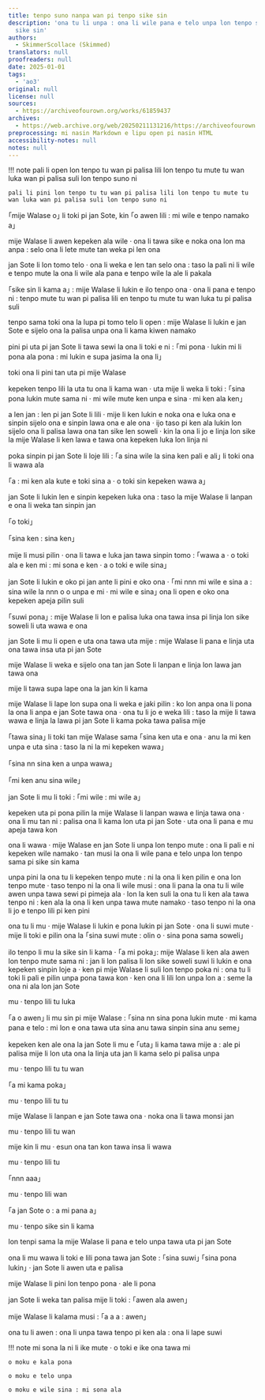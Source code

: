 ```yaml
---
title: tenpo suno nanpa wan pi tenpo sike sin
description: 'ona tu li unpa : ona li wile pana e telo unpa lon tenpo sama pi tenpo
  sike sin'
authors:
  - SkimmerScollace (Skimmed)
translators: null
proofreaders: null
date: 2025-01-01
tags:
  - 'ao3'
original: null
license: null
sources:
  - https://archiveofourown.org/works/61859437
archives:
  - https://web.archive.org/web/20250211131216/https://archiveofourown.org/works/61859437
preprocessing: mi nasin Markdown e lipu open pi nasin HTML
accessibility-notes: null
notes: null
---
```


!!! note
    pali li open lon tenpo tu wan pi palisa lili lon tenpo tu mute tu wan luka wan pi palisa suli lon tenpo suno ni

    pali li pini lon tenpo tu tu wan pi palisa lili lon tenpo tu mute tu wan luka wan pi palisa suli lon tenpo suno ni


｢mije Walase o｣ li toki pi jan Sote, kin ｢o awen lili : mi wile e tenpo namako a｣

mije Walase li awen kepeken ala wile · ona li tawa sike e noka ona lon ma anpa : selo ona li lete mute tan weka pi len ona

jan Sote li lon tomo telo · ona li weka e len tan selo ona : taso la pali ni li wile e tenpo mute la ona li wile ala pana e tenpo wile la ale li pakala

｢sike sin li kama a｣ : mije Walase li lukin e ilo tenpo ona · ona li pana e tenpo ni : tenpo mute tu wan pi palisa lili en tenpo tu mute tu wan luka tu pi palisa suli

tenpo sama toki ona la lupa pi tomo telo li open : mije Walase li lukin e jan Sote e sijelo ona la palisa unpa ona li kama kiwen namako

pini pi uta pi jan Sote li tawa sewi la ona li toki e ni : ｢mi pona · lukin mi li pona ala pona : mi lukin e supa jasima la ona li｣

toki ona li pini tan uta pi mije Walase

kepeken tenpo lili la uta tu ona li kama wan · uta mije li weka li toki : ｢sina pona lukin mute sama ni · mi wile mute ken unpa e sina · mi ken ala ken｣

a len jan : len pi jan Sote li lili · mije li ken lukin e noka ona e luka ona e sinpin sijelo ona e sinpin lawa ona e ale ona · ijo taso pi ken ala lukin lon sijelo ona li palisa lawa ona tan sike len soweli · kin la ona li jo e linja lon sike la mije Walase li ken lawa e tawa ona kepeken luka lon linja ni

poka sinpin pi jan Sote li loje lili : ｢a sina wile la sina ken pali e ali｣ li toki ona li wawa ala

｢a : mi ken ala kute e toki sina a · o toki sin kepeken wawa a｣

jan Sote li lukin len e sinpin kepeken luka ona : taso la mije Walase li lanpan e ona li weka tan sinpin jan

｢o toki｣

｢sina ken : sina ken｣

mije li musi pilin · ona li tawa e luka jan tawa sinpin tomo : ｢wawa a · o toki ala e ken mi : mi sona e ken · a o toki e wile sina｣

jan Sote li lukin e oko pi jan ante li pini e oko ona · ｢mi nnn mi wile e sina a : sina wile la nnn o o unpa e mi · mi wile e sina｣ ona li open e oko ona kepeken apeja pilin suli

｢suwi pona｣ : mije Walase li lon e palisa luka ona tawa insa pi linja lon sike soweli li uta wawa e ona

jan Sote li mu li open e uta ona tawa uta mije : mije Walase li pana e linja uta ona tawa insa uta pi jan Sote

mije Walase li weka e sijelo ona tan jan Sote li lanpan e linja lon lawa jan tawa ona

mije li tawa supa lape ona la jan kin li kama

mije Walase li lape lon supa ona li weka e jaki pilin : ko lon anpa ona li pona la ona li anpa e jan Sote tawa ona · ona tu li jo e weka lili : taso la mije li tawa wawa e linja la lawa pi jan Sote li kama poka tawa palisa mije

｢tawa sina｣ li toki tan mije Walase sama ｢sina ken uta e ona · anu la mi ken unpa e uta sina : taso la ni la mi kepeken wawa｣

｢sina nn sina ken a unpa wawa｣

｢mi ken anu sina wile｣

jan Sote li mu li toki : ｢mi wile : mi wile a｣

kepeken uta pi pona pilin la mije Walase li lanpan wawa e linja tawa ona · ona li mu tan ni : palisa ona li kama lon uta pi jan Sote · uta ona li pana e mu apeja tawa kon

ona li wawa · mije Walase en jan Sote li unpa lon tenpo mute : ona li pali e ni kepeken wile namako · tan musi la ona li wile pana e telo unpa lon tenpo sama pi sike sin kama

unpa pini la ona tu li kepeken tenpo mute : ni la ona li ken pilin e ona lon tenpo mute · taso tenpo ni la ona li wile musi : ona li pana la ona tu li wile awen unpa tawa sewi pi pimeja ala · lon la ken suli la ona tu li ken ala tawa tenpo ni : ken ala la ona li ken unpa tawa mute namako · taso tenpo ni la ona li jo e tenpo lili pi ken pini

ona tu li mu · mije Walase li lukin e pona lukin pi jan Sote · ona li suwi mute · mije li toki e pilin ona la ｢sina suwi mute : olin o · sina pona sama soweli｣

ilo tenpo li mu la sike sin li kama · ｢a mi poka｣: mije Walase li ken ala awen lon tenpo mute sama ni : jan li lon palisa li lon sike soweli suwi li lukin e ona kepeken sinpin loje a · ken pi mije Walase li suli lon tenpo poka ni : ona tu li toki li pali e pilin unpa pona tawa kon · ken ona li lili lon unpa lon a : seme la ona ni ala lon jan Sote

mu · tenpo lili tu luka

｢a o awen｣ li mu sin pi mije Walase : ｢sina nn sina pona lukin mute · mi kama pana e telo : mi lon e ona tawa uta sina anu tawa sinpin sina anu seme｣

kepeken ken ale ona la jan Sote li mu e ｢uta｣ li kama tawa mije a : ale pi palisa mije li lon uta ona la linja uta jan li kama selo pi palisa unpa

mu · tenpo lili tu tu wan

｢a mi kama poka｣

mu · tenpo lili tu tu

mije Walase li lanpan e jan Sote tawa ona · noka ona li tawa monsi jan

mu · tenpo lili tu wan

mije kin li mu · esun ona tan kon tawa insa li wawa

mu · tenpo lili tu

｢nnn aaa｣

mu · tenpo lili wan

｢a jan Sote o : a mi pana a｣

mu · tenpo sike sin li kama

lon tenpi sama la mije Walase li pana e telo unpa tawa uta pi jan Sote

ona li mu wawa li toki e lili pona tawa jan Sote : ｢sina suwi｣ ｢sina pona lukin｣ · jan Sote li awen uta e palisa

mije Walase li pini lon tenpo pona · ale li pona

jan Sote li weka tan palisa mije li toki : ｢awen ala awen｣

mije Walase li kalama musi : ｢a a a : awen｣

ona tu li awen : ona li unpa tawa tenpo pi ken ala : ona li lape suwi

!!! note
    mi sona la ni li ike mute · o toki e ike ona tawa mi

    o moku e kala pona

    o moku e telo unpa

    o moku e wile sina : mi sona ala